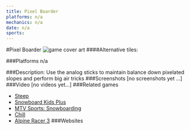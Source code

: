 ```yaml
---
title: Pixel Boarder
platforms: n/a
mechanics: n/a
date: n/a
sports: 
---
```

#Pixel Boarder
![game cover art](//images.igdb.com/igdb/image/upload/t_cover_big/ji1obk2ghxnciouiidrk.jpg "Logo Title Text 1")
####Alternative tiles:

###Platforms
n/a

###Description:
Use the analog sticks to maintain balance down pixelated slopes and perform big air tricks
###Screenshots
[no screenshots yet ...]
###Video
[no videos yet...]
###Related games
* [Steep](/games/steep-19554/)
* [Snowboard Kids Plus](/games/snowboard-kids-plus-72103/)
* [MTV Sports: Snowboarding](/games/mtv-sports-snowboarding-43858/)
* [Chill](/games/chill-79608/)
* [Alpine Racer 3](/games/alpine-racer-3-68269/)
###Websites

